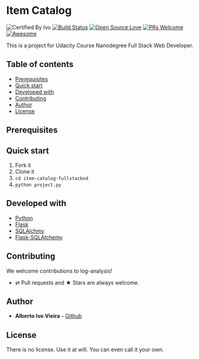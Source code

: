 # Item Catalog


![Certified By Ivo](https://img.shields.io/badge/Certified%20By-Ivo-blue.svg)
[![Build Status](https://semaphoreapp.com/api/v1/projects/d4cca506-99be-44d2-b19e-176f36ec8cf1/128505/shields_badge.svg)](https://semaphoreapp.com/boennemann/badges)
[![Open Source Love](https://badges.frapsoft.com/os/v2/open-source.svg?v=102)](https://github.com/ellerbrock/open-source-badge/)
[![PRs Welcome](https://img.shields.io/badge/PRs-welcome-brightgreen.svg?style=flat-square)](http://makeapullrequest.com)
[![Awesome](https://cdn.rawgit.com/sindresorhus/awesome/d7305f38d29fed78fa85652e3a63e154dd8e8829/media/badge.svg)](https://github.com/sindresorhus/awesome)


This is a project for Udacity Course Nanodegree Full Stack Web Developer.

## Table of contents

-   [Prerequisites](#prerequisites)
-   [Quick start](#quick-start)
-   [Developed with](#developed-with)
-   [Contributing](#contributing)
-   [Author](#author)
-   [License](#license)

## Prerequisites



## Quick start

1. Fork it
2. Clone it
3. `cd item-catalog-fullstacknd`
4. `python project.py`

## Developed with

* [Python](https://www.python.org/)
* [Flask](http://flask.pocoo.org/)
* [SQLAlchmy](http://www.sqlalchemy.org/)
* [Flask-SQLAlchemy](http://flask-sqlalchemy.pocoo.org/2.3/)

## Contributing

We welcome contributions to log-analysis!

-   ⇄ Pull requests and ★ Stars are always welcome.

## Author

* **Alberto Ivo Vieira** - [Github](https://github.com/albertoivo)

## License

There is no license. Use it at will. You can even call it your own.